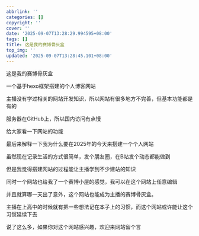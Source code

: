 ```yaml
---
abbrlink: ''
categories: []
copyright: ''
cover: ''
date: '2025-09-07T13:28:29.994595+08:00'
tags: []
title: 这是我的赛博骨灰盒
top_img: ''
updated: '2025-09-07T13:28:45.101+08:00'
---
```

这是我的赛博骨灰盒

一个基于hexo框架搭建的个人博客网站

主播没有学过相关的网站开发知识，所以网站有很多地方不完善，但基本功能都是有的

服务器在GitHub上，所以国内访问有点慢

给大家看一下网站的功能



最后来解释一下我为什么要在2025年的今天来搭建一个个人网站

虽然现在记录生活的方式很简单，发个朋友圈，在B站发个动态都能做到

但是我觉得搭建网站的过程能让主播学到不少建站的知识

同时一个网站也给我了一个赛博小屋的感觉，我可以在这个网站上任意编辑

并且就算哪一天出了意外，这个网站也能成为主播的赛博骨灰盒。

主播在上高中的时候就有把一些想法记在本子上的习惯，而这个网站或许能让这个习惯延续下去

说了这么多，如果你对这个网站感兴趣，欢迎来网站留个言
